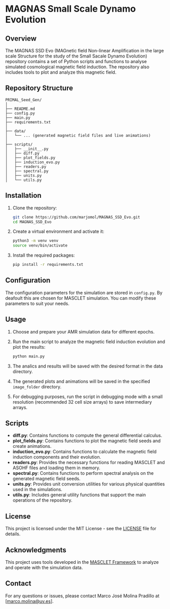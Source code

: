 # MAGNAS Small Scale Dynamo Evolution

## Overview

The MAGNAS SSD Evo (MAGnetic field Non-linear Amplification in the large scale Structure for the study of the Small Sacale Dynamo Evolution) repository contains a set of Python scripts and functions to analyse simulated cosmological magnetic field induction. The repository also includes tools to plot and analyze this magnetic field.

## Repository Structure

```
PRIMAL_Seed_Gen/
│
├── README.md
├── config.py
├── main.py
├── requirements.txt
│
├── data/
│   └── ... (generated magnetic field files and live animations)
│
├── scripts/
│   ├── __init__.py
│   ├── diff.py
│   ├── plot_fields.py
│   ├── induction_evo.py
│   ├── readers.py
│   ├── spectral.py
│   ├── units.py
│   └── utils.py
```

## Installation

1. Clone the repository:
    ```bash
    git clone https://github.com/marjomol/MAGNAS_SSD_Evo.git
    cd MAGNAS_SSD_Evo
    ```

2. Create a virtual environment and activate it:
    ```bash
    python3 -m venv venv
    source venv/bin/activate
    ```

3. Install the required packages:
    ```bash
    pip install -r requirements.txt
    ```

## Configuration

The configuration parameters for the simulation are stored in `config.py`. By deafoult this are chosen for MASCLET simulation. You can modify these parameters to suit your needs.

## Usage

1. Choose and prepare your AMR simulation data for different epochs.


2. Run the main script to analyze the magnetic field induction evolution and plot the results:
    ```bash
    python main.py
    ```

3. The analics and results will be saved with the desired format in the data directory.

4. The generated plots and animations will be saved in the specified `image_folder` directory.

5. For debugging purposes, run the script in debugging mode with a small resolution (recommended 32 cell size arrays) to save intermediary arrays.

## Scripts

- **diff.py**: Contains functions to compute the general differential calculus.
- **plot_fields.py**: Contains functions to plot the magnetic field seeds and create animations.
- **induction_evo.py**: Contains functions to calculate the magnetic field induction components and their evolution.
- **readers.py**: Provides the necessary functions for reading MASCLET and ASOHF files and loading them in memory.
- **spectral.py**: Contains functions to perform spectral analysis on the generated magnetic field seeds.
- **units.py**: Provides unit conversion utilities for various physical quantities used in the simulations.
- **utils.py**: Includes general utility functions that support the main operations of the repository.

## License

This project is licensed under the MIT License - see the [LICENSE](https://github.com/marjomol/MAGNAS_SSD_Evo/blob/master/LICENSE.md) file for details.

## Acknowledgments

This project uses tools developed in the [MASCLET Framework](https://github.com/dvallesp/masclet_framework.git) to analyze and operate with the simulation data.

## Contact

For any questions or issues, please contact Marco José Molina Pradillo at [marco.molina@uv.es].
